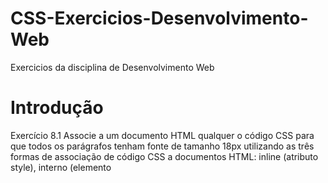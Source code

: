 # CSS-Exercicios-Desenvolvimento-Web
Exercicios da disciplina de Desenvolvimento Web

# Introdução
Exercício 8.1 Associe a um documento HTML qualquer o código CSS para que todos os parágrafos tenham fonte de tamanho 18px utilizando as três formas de associação de código CSS a
documentos HTML: inline (atributo style), interno (elemento <style>) e externo (arquivo CSS).

Exercício 8.2 Crie um seletor CSS para o elemento HTML h1 utilizando o seletor de tipo de
elemento.

Exercício 8.3 Crie um seletor CSS para o elemento HTML com o ID titulo utilizando o seletor por
ID.

Exercício 8.4 Crie um seletor CSS para todos os elementos HTML da classe destaque utilizando o
seletor por classe. 

Exercício 8.5 Crie um seletor CSS para os elementos HTML do tipo <p> dentro de um elemento da
classe container utilizando o seletor de descendência.

# Documentos HTML e CSS
Exercício 2.1 Qual é o elemento HTML que contém todos os demais elementos de uma página?

Exercício 2.2 Qual é o elemento HTML que contém elementos com metainformações sobre uma página web?

Exercício 2.3 Qual é o elemento HTML que contém todos os elementos de conteúdo de uma página web?

Exercício 2.4 Qual é o elemento HTML que permite associar um documento CSS a uma página web na seção de metainformações?

# Textos
Exercício 3.1 Crie uma página HTML com seis títulos de diferentes níveis (1 a 6) e, abaixo de cada título, um parágrafo de texto com 50 palavras (use lorem ipsum)

Exercício 3.2 Adicione à página criada no exercício 3.1 links ancorados em todos os parágrafos para voltarem ao título de nível 1

Exercício 3.3 Adicione, ao fim da página criada no exercício 3.1, dentro de um novo parágrafo, um link externo apontando para a página da Wikipédia.

Exercício 3.4 Adicione, ao início da página criada no exercício 3.1, dentro de um novo parágrafo, um link interno apontando para uma página chamada contato.html

Exercício 3.7 Crie um documento HTML contendo um título de nível 1, dois parágrafos com 20
palavras e uma citação longa (com ao menos 3 linhas).

# Lista de Tabelas
Exercício 4.1 Crie uma lista de compras de supermercado com pelo menos 5 itens.

Exercício 4.2 Crie uma lista de características de um produto ou serviço oferecido por uma loja virtual qualquer.

Exercício 4.3 Crie uma lista com ao menos 5 redes sociais em que uma pessoa ou empresa possa estar presente.

Exercício 4.4 Crie uma lista numerada de passos para realizar uma receita de bolo de chocolate.

Exercício 4.5 Crie uma lista de rankings ou classificações como os melhores filmes que você já assistiu.

# Imagens
Exercício 5.1 Crie uma imagem com o atributo src apontando para o arquivo “imagem.jpg” e com um texto alternativo “Imagem de um gato”.

Exercício 5.2 Crie uma imagem para o arquivo local “cachorro.jpg” com uma largura de 400 pixels e uma altura de 300 pixels.

Exercício 5.3 Crie uma imagem com largura de 300 pixels contendo uma foto do planeta Saturno, sendo que essa foto deve estar em um endereço externo obtido via buscador.

Exercício 5.4 Crie uma imagem para o arquivo “logo.png” e com texto alternativo “Logotipo da empresa”, que seja um link para a página externa “https://exemplo.com”.

Exercício 5.5 Crie um elemento <picture> com duas resoluções diferentes de imagens, uma para telas de até 720px de altura e outra para telas com altura maior que 720px. Use nomes de arquivos
fictícios.  

# Áudio e Vídeo
Exercício 6.1 Crie um elemento de áudio com o atributo controls e adicione dois elementos source com diferentes formatos de áudio para que o navegador possa escolher qual usar com base na compatibilidade.

Exercício 6.2 Adicione um elemento de áudio com uma música embutida, dois elementos com diferentes formatos de áudio e um elemento track com a letra da música.

Exercício 6.3 Crie um elemento de áudio que comece a tocar automaticamente quando a página é carregada e que tenha controles visíveis. Adicione dois elementos com diferentes formatos de áudio.

Exercício 6.4 Adicione um elemento de áudio com um atributo loop para que o áudio seja reproduzido continuamente. Adicione 3 elementos source com formatos distintos, tornando o MP3 como padrão.

Exercício 6.5 Crie um elemento de áudio com um atributo preload definido como “none” e adicione dois elementos source com diferentes formatos de áudio para que o navegador não carregue o áudio previamente.

# Formulários
Exercício 7.1 Crie um formulário HTML com um campo de texto para o atributo nome e um botão de envio. Utilize o atributo action do elemento

para enviar o formulário para uma página PHP ou outro script do lado do servidor.
Exercício 7.2 Crie um formulário HTML com um campo de texto para o atributo e-mail e um campo de senha para a senha do usuário. Adicione um botão de envio e utilize o atributo method do elemento para definir o método HTTP como POST.

Exercício 7.3 Crie um formulário HTML com uma caixa de seleção para escolher uma cor (vermelho, verde ou azul) e um botão de envio.

Exercício 7.4 Crie um formulário HTML com um campo de texto para receber a idade do usuário e um campo de seleção para escolher o gênero (masculino, feminino ou outro). Adicione um botão de envio e utilize o atributo required do elemento para tornar os campos obrigatórios.

Exercício 7.5 Crie um formulário HTML com um campo de texto para o endereço de e-mail e um campo de seleção para escolher um assunto (dúvida, sugestão ou reclamação). Adicione um campo de texto longo para a mensagem e um botão de envio. Utilize o atributo mailto do elemento form para enviar o formulário por e-mail.
